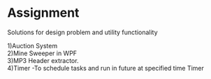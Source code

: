 # Assignment
Solutions for design problem and utility functionality  
  
1)Auction System  
2)Mine Sweeper in WPF  
3)MP3 Header extractor.  
4)Timer -To schedule tasks and run in future at specified time Timer  


